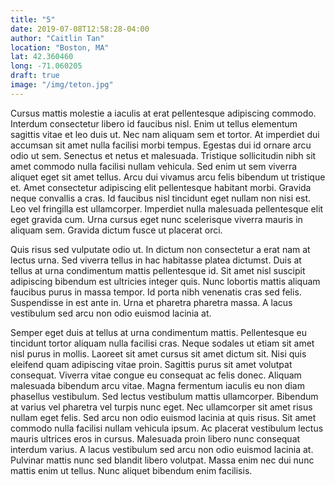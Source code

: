 ```yaml
---
title: "5"
date: 2019-07-08T12:58:28-04:00
author: "Caitlin Tan"
location: "Boston, MA"
lat: 42.360460
long: -71.060205
draft: true
image: "/img/teton.jpg"
---
```



Cursus mattis molestie a iaculis at erat pellentesque adipiscing commodo. Interdum consectetur libero id faucibus nisl. Enim ut tellus elementum sagittis vitae et leo duis ut. Nec nam aliquam sem et tortor. At imperdiet dui accumsan sit amet nulla facilisi morbi tempus. Egestas dui id ornare arcu odio ut sem. Senectus et netus et malesuada. Tristique sollicitudin nibh sit amet commodo nulla facilisi nullam vehicula. Sed enim ut sem viverra aliquet eget sit amet tellus. Arcu dui vivamus arcu felis bibendum ut tristique et. Amet consectetur adipiscing elit pellentesque habitant morbi. Gravida neque convallis a cras. Id faucibus nisl tincidunt eget nullam non nisi est. Leo vel fringilla est ullamcorper. Imperdiet nulla malesuada pellentesque elit eget gravida cum. Urna cursus eget nunc scelerisque viverra mauris in aliquam sem. Gravida dictum fusce ut placerat orci.

Quis risus sed vulputate odio ut. In dictum non consectetur a erat nam at lectus urna. Sed viverra tellus in hac habitasse platea dictumst. Duis at tellus at urna condimentum mattis pellentesque id. Sit amet nisl suscipit adipiscing bibendum est ultricies integer quis. Nunc lobortis mattis aliquam faucibus purus in massa tempor. Id porta nibh venenatis cras sed felis. Suspendisse in est ante in. Urna et pharetra pharetra massa. A lacus vestibulum sed arcu non odio euismod lacinia at.

Semper eget duis at tellus at urna condimentum mattis. Pellentesque eu tincidunt tortor aliquam nulla facilisi cras. Neque sodales ut etiam sit amet nisl purus in mollis. Laoreet sit amet cursus sit amet dictum sit. Nisi quis eleifend quam adipiscing vitae proin. Sagittis purus sit amet volutpat consequat. Viverra vitae congue eu consequat ac felis donec. Aliquam malesuada bibendum arcu vitae. Magna fermentum iaculis eu non diam phasellus vestibulum. Sed lectus vestibulum mattis ullamcorper. Bibendum at varius vel pharetra vel turpis nunc eget. Nec ullamcorper sit amet risus nullam eget felis. Sed arcu non odio euismod lacinia at quis risus. Sit amet commodo nulla facilisi nullam vehicula ipsum. Ac placerat vestibulum lectus mauris ultrices eros in cursus. Malesuada proin libero nunc consequat interdum varius. A lacus vestibulum sed arcu non odio euismod lacinia at. Pulvinar mattis nunc sed blandit libero volutpat. Massa enim nec dui nunc mattis enim ut tellus. Nunc aliquet bibendum enim facilisis.

